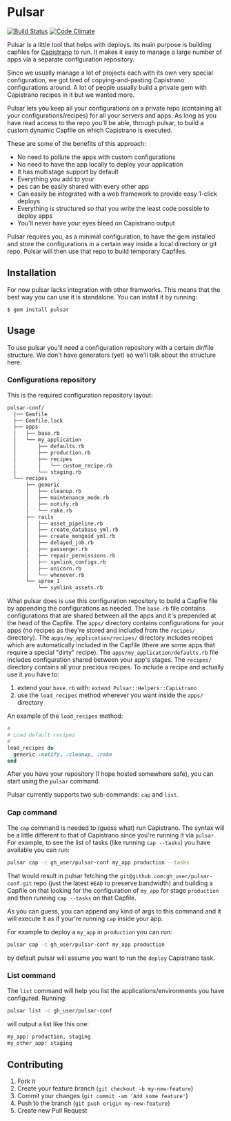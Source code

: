 # Pulsar

[![Build Status](https://secure.travis-ci.org/nebulab/pulsar.png?branch=master)](http://travis-ci.org/nebulab/pulsar) 
[![Code Climate](https://codeclimate.com/badge.png)](https://codeclimate.com/github/nebulab/pulsar)

Pulsar is a little tool that helps with deploys. Its main purpose is building capfiles for [Capistrano](https://rubygems.org/gems/capistrano) 
to run. It makes it easy to manage a large number of apps via a separate configuration repository.

Since we usually manage a lot of projects each with its own very special configuration, we got tired of copying-and-pasting
Capistrano configurations around. A lot of people usually build a private gem with Capistrano recipes in it but we 
wanted more.

Pulsar lets you keep all your configurations on a private repo (containing all your configurations/recipes) for all your
servers and apps. As long as you have read access to the repo you'll be able, through pulsar, to build a custom dynamic 
Capfile on which Capistrano is executed.

These are some of the benefits of this approach:

* No need to pollute the apps with custom configurations
* No need to have the app locally to deploy your application
* It has multistage support by default
* Everything you add to your 
* pes can be easily shared with every other app
* Can easily be integrated with a web framework to provide easy 1-click deploys
* Everything is structured so that you write the least code possible to deploy apps
* You'll never have your eyes bleed on Capistrano output

Pulsar requires you, as a minimal configuration, to have the gem installed and store the configurations in a certain way
inside a local directory or git repo. Pulsar will then use that repo to build temporary Capfiles.

## Installation

For now pulsar lacks integration with other framworks. This means that the best way you can use it is standalone.
You can install it by running:

    $ gem install pulsar

## Usage

To use pulsar you'll need a configuration repository with a certain dir/file structure. We don't have generators (yet)
so we'll talk about the structure here.

### Configurations repository

This is the required configuration repository layout:

```bash
pulsar-conf/
  |── Gemfile
  ├── Gemfile.lock
  ├── apps
  │   ├── base.rb
  │   └── my_application
  │       ├── defaults.rb
  │       ├── production.rb
  │       ├── recipes
  │       │   └── custom_recipe.rb
  │       └── staging.rb
  └── recipes
      ├── generic
      │   ├── cleanup.rb
      │   ├── maintenance_mode.rb
      │   ├── notify.rb
      │   └── rake.rb
      ├── rails
      │   ├── asset_pipeline.rb
      │   ├── create_database_yml.rb
      │   ├── create_mongoid_yml.rb
      │   ├── delayed_job.rb
      │   ├── passenger.rb
      │   ├── repair_permissions.rb
      │   ├── symlink_configs.rb
      │   ├── unicorn.rb
      │   └── whenever.rb
      └── spree_1
          └── symlink_assets.rb
```

What pulsar does is use this configuration repository to build a Capfile file by appending the configurations as needed.
The `base.rb` file contains configurations that are shared between all the apps and it's prepended at the head of the Capfile.
The `apps/` directory contains configurations for your apps (no recipes as they're stored and included from the `recipes/` directory).
The `apps/my_application/recipes/` directory includes recipes which are automatically included in the Capfile (there 
are some apps that require a special "dirty" recipe).
The `apps/my_application/defaults.rb` file includes configuration shared between your app's stages.
The `recipes/` directory contains all your precious recipes. To include a recipe and actually use it you have to:

1. extend your `base.rb` with: `extend Pulsar::Helpers::Capistrano`
2. use the `load_recipes` method wherever you want inside the `apps/` directory

An example of the `load_recipes` method:

```ruby
#
# Load default recipes
#
load_recipes do
  generic :notify, :cleanup, :rake
end
```

After you have your repository (I hope hosted somewhere safe), you can start using the `pulsar` command.

Pulsar currently supports two sub-commands: `cap` and `list`.

### Cap command

The `cap` command is needed to (guess what) run Capistrano. The syntax will be a little different to that of Capistrano
since you're running it via `pulsar`.
For example, to see the list of tasks (like running `cap --tasks`) you have available you can run:

```bash
pulsar cap -c gh_user/pulsar-conf my_app production --tasks
```

That would result in pulsar fetching the `git@github.com:gh_user/pulsar-conf.git` repo (just the latest `HEAD` 
to preserve bandwidth) and building a Capfile on that looking for the configuration of `my_app` for stage `production`
and then running `cap --tasks` on that Capfile.

As you can guess, you can append any kind of args to this command and it will execute it as if your're running `cap`
inside your app.

For example to deploy a `my_app` in `production` you can run:

```bash
pulsar cap -c gh_user/pulsar-conf my_app production
```

by default pulsar will assume you want to run the `deploy` Capistrano task.

### List command

The `list` command will help you list the applications/environments you have configured. Running:

```bash
pulsar list -c gh_user/pulsar-conf
```

will output a list like this one:

```bash
my_app: production, staging
my_other_app: staging
```

## Contributing

1. Fork it
2. Create your feature branch (`git checkout -b my-new-feature`)
3. Commit your changes (`git commit -am 'Add some feature'`)
4. Push to the branch (`git push origin my-new-feature`)
5. Create new Pull Request
